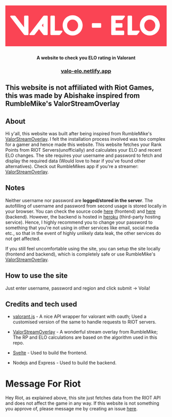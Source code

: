 <h1 align="center">
  <img src="public/main_logo.png">
  <br>
</h1>

<h4 align="center">A website to check you ELO rating in Valorant</h4>

<h3 align="center"><a href="https://valo-elo.netlify.app/">valo-elo.netlify.app</a></h3>

## This website is not affiliated with Riot Games, this was made by Abishake inspired from RumbleMike's ValorStreamOverlay

## About
Hi y'all, this website was built after being inspired from RumbleMike's [ValorStreamOverlay](https://github.com/RumbleMike/ValorantStreamOverlay/). I felt the installation process involved was too complex for a gamer and hence made this website. This website fetches your Rank Points from RIOT Servers(unofficially) and calculates your ELO and recent ELO changes. The site requires your username and password to fetch and display the required data (Would love to hear if you've found other alternatives). Check out RumbleMikes app if you're a streamer: [ValorStreamOverlay](https://github.com/RumbleMike/ValorantStreamOverlay/).

## Notes

Neither username nor password are **logged/stored in the server**. The autofilling of username and password from second usage is stored locally in your browser. You can check the source code <a href="https://github.com/shakeabi/valo-elo" target="_blank">here</a> (frontend) and <a href="https://github.com/shakeabi/valo-elo-backend" target="_blank">here</a> (backend). However, the backend is hosted in [heroku](https://dashboard.heroku.com/) (third-party hosting service). Hence, I highly recommend you to change your password to something that you're not using in other services like email, social media etc., so that in the event of highly unlikely data leak, the other services do not get affected.

If you still feel uncomfortable using the site, you can setup the site locally (frontend and backend), which is completely safe or use RumbleMike's [ValorStreamOverlay](https://github.com/RumbleMike/ValorantStreamOverlay/).

## How to use the site

Just enter username, password and region and click submit -> Voila!


## Credits and tech used
  - [valorant.js](https://github.com/Sprayxe/valorant.js/) - A nice API wrapper for valorant with oauth; Used a customised version of the same to handle requests to RIOT servers.
  - [ValorStreamOverlay](https://github.com/RumbleMike/ValorantStreamOverlay/) - A wonderful stream overlay from RumbleMike; The RP and ELO calculations are based on the algorithm used in this repo.

  - [Svelte](https://svelte.dev/) - Used to build the frontend.
  - Nodejs and Express - Used to build the backend.

# Message For Riot
Hey Riot, as explained above, this site just fetches data from the RIOT API and does not affect the game in any way. If this website is not something you approve of, please message me by creating an issue <a href="https://github.com/shakeabi/valo-elo/issues/new" target="_blank">here</a>. 

